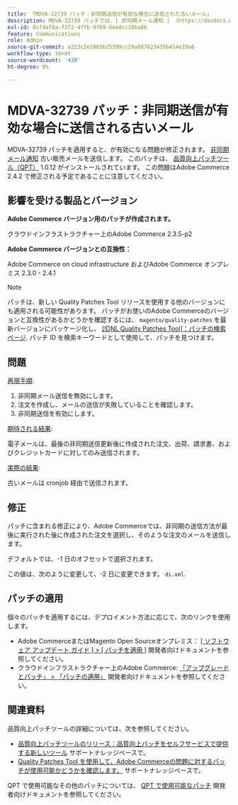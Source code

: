 ```yaml
---
title: 「MDVA-32739 パッチ：非同期送信が有効な場合に送信された古いメール」
description: MDVA-32739 パッチでは、[ 非同期メール通知 ] （https://devdocs.magento.com/guides/v2.4/performance-best-practices/configuration.html#asynchronous-email-notifications）を有効にすると古い販売メールが送信される問題が修正されています。 このパッチは、[Quality Patches Tool （QPT） ] （/help/announcements/adobe-commerce-announcements/magento-quality-patches-released-new-tool-to-self-serve-quality-patches.md） 1.0.12 がインストールされている場合に利用できます。 この問題はAdobe Commerce 2.4.2 で修正される予定であることに注意してください。
exl-id: 8cf4ef8a-f2f2-47fb-9f69-0eedcc10ba8b
feature: Communications
role: Admin
source-git-commit: e223c2e1063b25399cc29a087623435b414e19a6
workflow-type: tm+mt
source-wordcount: '439'
ht-degree: 0%

---
```


# MDVA-32739 パッチ：非同期送信が有効な場合に送信される古いメール

MDVA-32739 パッチを適用すると、が有効になる問題が修正されます。 [非同期メール通知](https://devdocs.magento.com/guides/v2.4/performance-best-practices/configuration.html#asynchronous-email-notifications) 古い販売メールを送信します。 このパッチは、 [品質向上パッチツール（QPT）](/help/announcements/adobe-commerce-announcements/magento-quality-patches-released-new-tool-to-self-serve-quality-patches.md) 1.0.12 がインストールされています。 この問題はAdobe Commerce 2.4.2 で修正される予定であることに注意してください。

## 影響を受ける製品とバージョン

**Adobe Commerce バージョン用のパッチが作成されます。**

クラウドインフラストラクチャー上のAdobe Commerce 2.3.5-p2

**Adobe Commerce バージョンとの互換性：**

Adobe Commerce on cloud infrastructure およびAdobe Commerce オンプレミス 2.3.0 - 2.4.1

>[!NOTE]
>
>パッチは、新しい Quality Patches Tool リリースを使用する他のバージョンにも適用される可能性があります。 パッチがお使いのAdobe Commerceのバージョンと互換性があるかどうかを確認するには、 `magento/quality-patches` を最新バージョンにパッケージ化し、 [[!DNL Quality Patches Tool]：パッチの検索ページ](https://devdocs.magento.com/quality-patches/tool.html#patch-grid). パッチ ID を検索キーワードとして使用して、パッチを見つけます。

## 問題

<u>再現手順</u>:

1. 非同期メール送信を無効にします。
1. 注文を作成し、メールの送信が失敗していることを確認します。
1. 非同期送信を有効にします。

<u>期待される結果</u>:

電子メールは、最後の非同期送信更新後に作成された注文、出荷、請求書、およびクレジットカードに対してのみ送信されます。

<u>実際の結果</u>:

古いメールは cronjob 経由で送信されます。

## 修正

パッチに含まれる修正により、Adobe Commerceでは、非同期の送信方法が最後に実行された後に作成された注文を選択し、そのような注文のメールを送信します。

デフォルトでは、-1 日のオフセットで選択されます。

この値は、次のように変更して、-2 日に変更できます。 `di.xml`.

## パッチの適用

個々のパッチを適用するには、デプロイメント方法に応じて、次のリンクを使用します。

* Adobe CommerceまたはMagento Open Sourceオンプレミス： [[ ソフトウェア アップデート ガイド ] > [ パッチを適用 ]](https://devdocs.magento.com/guides/v2.4/comp-mgr/patching/mqp.html) 開発者向けドキュメントを参照してください。
* クラウドインフラストラクチャー上のAdobe Commerce: [「アップグレードとパッチ」 > 「パッチの適用」](https://devdocs.magento.com/cloud/project/project-patch.html) 開発者向けドキュメントを参照してください。

## 関連資料

品質向上パッチツールの詳細については、次を参照してください。

* [品質向上パッチツールのリリース：品質向上パッチをセルフサービスで提供する新しいツール](/help/announcements/adobe-commerce-announcements/magento-quality-patches-released-new-tool-to-self-serve-quality-patches.md) サポートナレッジベースで。
* [Quality Patches Tool を使用して、Adobe Commerceの問題に対するパッチが使用可能かどうかを確認します。](/help/support-tools/patches-available-in-qpt-tool/check-patch-for-magento-issue-with-magento-quality-patches.md) サポートナレッジベースで。

QPT で使用可能なその他のパッチについては、 [QPT で使用可能なパッチ](https://devdocs.magento.com/quality-patches/tool.html#patch-grid) 開発者向けドキュメントを参照してください。
